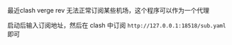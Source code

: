 最近clash verge rev 无法正常订阅某些机场，这个程序可以作为一个代理

启动后输入订阅地址，然后在 clash 中订阅 `http://127.0.0.1:18518/sub.yaml` 即可
